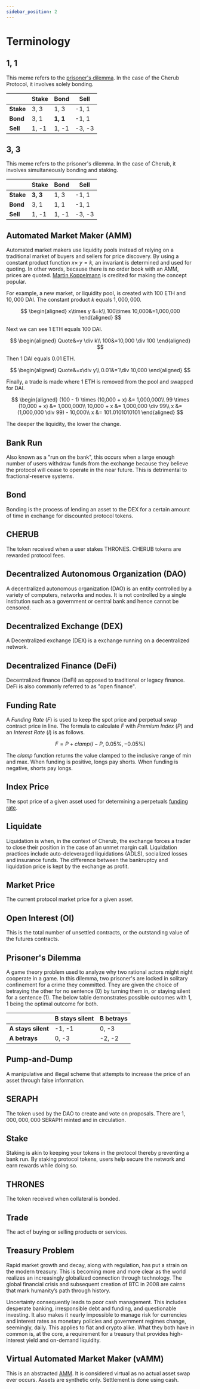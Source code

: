 ```yaml
---
sidebar_position: 2
---
```


# Terminology

## 1, 1

This meme refers to the [prisoner's dilemma](/docs/about/terminology#prisoners-dilemma). In the case of the Cherub Protocol, it involves solely bonding.

| | Stake | Bond | Sell |
|-|-------|------|------|
| **Stake** | 3, 3 | 1, 3 | -1, 1 |
| **Bond** | 3, 1 | **1, 1** | -1, 1 |
| **Sell** | 1, -1 | 1, -1 | -3, -3 |

## 3, 3

This meme refers to the prisoner's dilemma. In the case of Cherub, it involves simultaneously bonding and staking.

| | Stake | Bond | Sell |
|-|-------|------|------|
| **Stake** | **3, 3** | 1, 3 | -1, 1 |
| **Bond** | 3, 1 | 1, 1 | -1, 1 |
| **Sell** | 1, -1 | 1, -1 | -3, -3 |

## Automated Market Maker (AMM)

Automated market makers use liquidity pools instead of relying on a traditional market of buyers and sellers for price discovery. By using a constant product function $x\times\ y=k$, an invariant is determined and used for quoting. In other words, because there is no order book with an AMM, prices are quoted. [Martin Koppelmann](https://www.reddit.com/r/ethereum/comments/55m04x/lets_run_onchain_decentralized_exchanges_the_way/) is credited for making the concept popular.

For example, a new market, or liquidity pool, is created with $100$ ETH and $10,000$ DAI. The constant product $k$ equals $1,000,000$.

$$
\begin{aligned}
x\times y &=k\\
100\times 10,000&=1,000,000
\end{aligned}
$$

Next we can see $1$ ETH equals $100$ DAI.

$$
\begin{aligned}
Quote&=y \div k\\
100&=10,000 \div 100
\end{aligned}
$$


Then $1$ DAI equals $0.01$ ETH.

$$
\begin{aligned}
Quote&=x\div y\\
0.01&=1\div 10,000
\end{aligned}
$$

Finally, a trade is made where $1$ ETH is removed from the pool and swapped for DAI.

$$
\begin{aligned}
(100 - 1) \times  (10,000 + x) &= 1,000,000\\
99 \times (10,000 + x) &= 1,000,000\\
10,000 + x &= 1,000,000 \div 99\\
x &= (1,000,000 \div 99) - 10,000\\
x &= 101.0101010101
\end{aligned}
$$

The deeper the liquidity, the lower the change.

## Bank Run

Also known as a "run on the bank", this occurs when a large enough number of users withdraw funds from the exchange because they believe the protocol will cease to operate in the near future. This is detrimental to fractional-reserve systems.

## Bond

Bonding is the process of lending an asset to the DEX for a certain amount of time in exchange for discounted protocol tokens.

## CHERUB

The token received when a user stakes THRONES. CHERUB tokens are rewarded protocol fees.

## Decentralized Autonomous Organization (DAO)

A decentralized autonomous organization (DAO) is an entity controlled by a variety of computers, networks and nodes. It is not controlled by a single institution such as a government or central bank and hence cannot be censored.

## Decentralized Exchange (DEX)

A Decentralized exchange (DEX) is a exchange running on a decentralized network.

## Decentralized Finance (DeFi)

Decentralized finance (DeFi) as opposed to traditional or legacy finance. DeFi is also commonly referred to as "open finance".

## Funding Rate

A $Funding\ Rate\ (F)$ is used to keep the spot price and perpetual swap contract price in line. The formula to calculate $F$ with $Premium\ Index\ (P)$ and an $Interest\ Rate\ (I)$ is as follows.

$$
F=P+ clamp(I-P,\ 0.05\%, -0.05\%)
$$

The $clamp$ function returns the value clamped to the inclusive range of min and max. When funding is positive, longs pay shorts. When funding is negative, shorts pay longs.

## Index Price

The spot price of a given asset used for determining a perpetuals [funding rate](/docs/about/terminology#funding-rate).

## Liquidate

Liquidation is when, in the context of Cherub, the exchange forces a trader to close their position in the case of an unmet margin call. Liquidation practices include auto-deleveraged liquidations (ADLS), socialized losses and insurance funds. The difference between the bankruptcy and liquidation price is kept by the exchange as profit.

## Market Price

The current protocol market price for a given asset.

## Open Interest (OI)

This is the total number of unsettled contracts, or the outstanding value of the futures contracts.

## Prisoner's Dilemma

A game theory problem used to analyze why two rational actors might night cooperate in a game. In this dilemma, two prisoner's are locked in solitary confinement for a crime they committed. They are given the choice of betraying the other for no sentence (0) by turning them in, or staying silent for a sentence (1). The below table demonstrates possible outcomes with 1, 1 being the optimal outcome for both.

|| B stays silent | B betrays |
|-----|----------------|-----------|
| **A stays silent** | -1, -1 | 0, -3 |
| **A betrays** | 0, -3 | -2, -2 |

## Pump-and-Dump

A manipulative and illegal scheme that attempts to increase the price of an asset through false information.

## SERAPH

The token used by the DAO to create and vote on proposals. There are $1,000,000,000$ SERAPH minted and in circulation.

## Stake

Staking is akin to keeping your tokens in the protocol thereby preventing a bank run. By staking protocol tokens, users help secure the network and earn rewards while doing so.

## THRONES

The token received when collateral is bonded.

## Trade

The act of buying or selling products or services.

## Treasury Problem

Rapid market growth and decay, along with regulation, has put a strain on the modern treasury. This is becoming more and more clear as the world realizes an increasingly globalized connection through technology. The global financial crisis and subsequent creation of BTC in 2008 are cairns that mark humanity’s path through history.

Uncertainty consequently leads to poor cash management. This includes desperate banking, irresponsible debt and funding, and questionable investing. It also makes it nearly impossible to manage risk for currencies and interest rates as monetary policies and government regimes change, seemingly, daily. This applies to fiat and crypto alike. What they both have in common is, at the core, a requirement for a treasury that provides high-interest yield and on-demand liquidity.

## Virtual Automated Market Maker (vAMM)

This is an abstracted [AMM](/docs/about/terminology#automated-market-maker-amm). It is considered virtual as no actual asset swap ever occurs. Assets are synthetic only. Settlement is done using cash.
